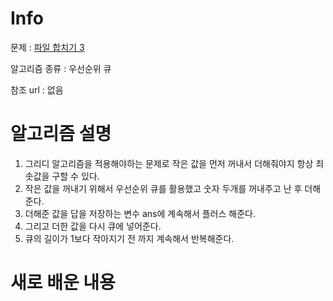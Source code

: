 # Info

문제 : [파일 합치기 3](https://www.acmicpc.net/problem/13975)

알고리즘 종류 : 우선순위 큐

참조 url : 없음

# 알고리즘 설명

1. 그리디 알고리즘을 적용해야하는 문제로 작은 값을 먼저 꺼내서 더해줘야지 항상 최솟값을 구할 수 있다.
2. 작은 값을 꺼내기 위해서 우선순위 큐를 활용했고 숫자 두개를 꺼내주고 난 후 더해준다.
3. 더해준 값을 답을 저장하는 변수 ans에 계속해서 플러스 해준다.
4. 그리고 더한 값을 다시 큐에 넣어준다. 
5. 큐의 길이가 1보다 작아지기 전 까지 계속해서 반복해준다.

# 새로 배운 내용
